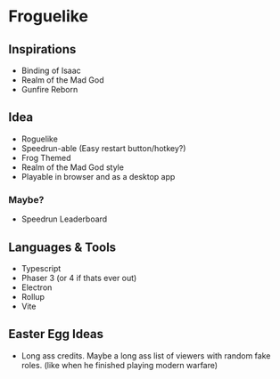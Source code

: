 # Froguelike

## **Inspirations**

- Binding of Isaac
- Realm of the Mad God
- Gunfire Reborn

## **Idea**

- Roguelike
- Speedrun-able (Easy restart button/hotkey?)
- Frog Themed
- Realm of the Mad God style
- Playable in browser and as a desktop app

### **Maybe**?

- Speedrun Leaderboard

## **Languages & Tools**

- Typescript
- Phaser 3 (or 4 if thats ever out)
- Electron
- Rollup
- Vite

## **Easter Egg Ideas**

- Long ass credits. Maybe a long ass list of viewers with random fake roles. (like when he finished playing modern warfare)

